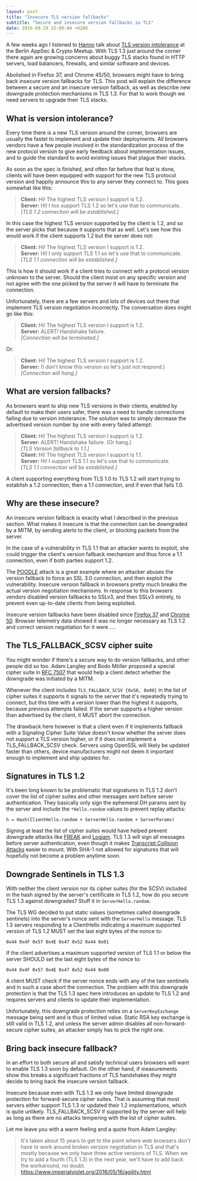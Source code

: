 ```yaml
---
layout: post
title: "Insecure TLS version fallbacks"
subtitle: "Secure and insecure version fallbacks in TLS"
date: 2016-09-29 15:09:04 +0200
---
```


A few weeks ago I listened to [Hanno](https://twitter.com/hanno) talk about
[TLS version intolerance](https://www.int21.de/slides/berlinsec-versionintolerance/)
at the Berlin AppSec & Crypto Meetup. With TLS 1.3 just around the corner
there again are growing concerns about buggy TLS stacks found in HTTP
servers, load balancers, firewalls, and similar software and devices.

Abolished in Firefox 37, and Chrome 45/50, browsers might have to bring back
insecure version fallbacks for TLS. This post will explain the difference
between a secure and an insecure version fallback, as well as describe new
downgrade protection mechanisms in TLS 1.3. For that to work though we need
servers to upgrade their TLS stacks.

## What is version intolerance?

Every time there is a new TLS version around the corner, browsers are usually
the fastet to implement and update their deployments. All browsers vendors have
a few people involved in the standardization process of the new protocol version
to give early feedback about implementation issues, and to guide the standard
to avoid existing issues that plague their stacks.

As soon as the spec is finished, and often far before that feat is done, clients
will have been equipped with support for the new TLS protocol version and happily
announce this to any server they connect to. This goes somewhat like this:

> **Client:** Hi! The highest TLS version I support is 1.2.  
> **Server:** Hi! I too support TLS 1.2 so let's use that to communicate.  
> *[TLS 1.2 connection will be established.]*

In this case the highest TLS version supported by the client is 1.2, and so
the server picks that because it supports that as well. Let's see how this
would work if the client supports 1.2 but the server does not:

> **Client:** Hi! The highest TLS version I support is 1.2.  
> **Server:** Hi! I only support TLS 1.1 so let's use that to communicate.  
> *[TLS 1.1 connection will be established.]*

This is how it should work if a client tries to connect with a protocol version
unknown to the server. Should the client insist on any specific version and not
agree with the one picked by the server it will have to terminate the connection.

Unfortunately, there are a few servers and lots of devices out there that
implement TLS version negotiation incorrectly. The conversation does might go
like this:

> **Client:** Hi! The highest TLS version I support is 1.2.  
> **Server:** ALERT! Handshake failure.  
> *[Connection will be terminated.]*

Or:

> **Client:** Hi! The highest TLS version I support is 1.2.  
> **Server:** (I don't know this version so let's just not respond.)  
> *[Connection will hang.]*

## What are version fallbacks?

As browsers want to ship new TLS versions in their clients, enabled by default
to make their users safer, there was a need to handle connections failing due
to version intolerance. The solution was to simply decrease the advertised
version number by one with every failed attempt:

> **Client:** Hi! The highest TLS version I support is 1.2.  
> **Server:** ALERT! Handshake failure. (Or hang.)  
> *[TLS Version fallback to 1.1.]*  
> **Client:** Hi! The highest TLS version I support is 1.1.  
> **Server:** Hi! I support TLS 1.1 so let's use that to communicate.  
> *[TLS 1.1 connection will be established.]*

A client supporting everything from TLS 1.0 to TLS 1.2 will start trying to
establish a 1.2 connection, then a 1.1 connection, and if even that fails 1.0.

## Why are these insecure?

An insecure version fallback is exactly what I described in the previous section.
What makes it insecure is that the connection can be downgraded by a MITM,
by sending alerts to the client, or blocking packets from the server.

In the case of a vulnerability in TLS 1.1 that an attacker wants to exploit, she
could trigger the client's version fallback mechanism and thus force a 1.1
connection, even if both parties support 1.2.

The [POODLE](https://www.openssl.org/~bodo/ssl-poodle.pdf) attack is a great
example where an attacker abuses the version fallback to force an SSL 3.0
connection, and then exploit the vulnerability. Insecure version fallback in
browsers pretty much breaks the actual version negotiation mechanisms. In
response to this browsers vendors disabled version fallbacks to SSLv3, and then
SSLv3 entirely, to prevent even up-to-date clients from being exploited.

Insecure version fallbacks have been disabled since
[Firefox 37](https://bugzilla.mozilla.org/show_bug.cgi?id=1084025) and
[Chrome 50](https://www.chromestatus.com/feature/5685183936200704). Browser
telemetry data showed it was no longer necessary as TLS 1.2 and correct version
negotiation for it were ....

## The TLS_FALLBACK_SCSV cipher suite

You might wonder if there's a *secure* way to do version fallbacks, and other
people did so too. Adam Langley and Bodo Möller proposed a special cipher suite
in [RFC 7507](https://tools.ietf.org/html/rfc7507) that would help a client
detect whether the downgrade was initiated by a MITM.

Whenever the client includes `TLS_FALLBACK_SCSV {0x56, 0x00}` in the list of
cipher suites it supports it signals to the server that it's repeatedly trying
to connect, but this time with a version lower than the highest it supports,
because previous attempts failed. If the server supports a higher version than
advertised by the client, it MUST abort the connection.

The drawback here however is that a client even if it implements fallback with
a Signaling Cipher Suite Value doesn't know whether the server does not support
a TLS version higher, or if it does not implement a TLS_FALLBACK_SCSV check.
Servers using OpenSSL will likely be updated faster than others, device
manufacturers might not deem it important enough to implement and ship updates
for.

## Signatures in TLS 1.2

It's been long known to be problematic that signatures in TLS 1.2 don't cover
the list of cipher suites and other messages sent before server authentication.
They basically only sign the ephemeral DH params sent by the server and include
the `*Hello.random` values to prevent replay attacks:

```text
h = Hash(ClientHello.random + ServerHello.random + ServerParams)
```

Signing at least the list of cipher suites would have helped prevent downgrade
attacks like [FREAK](https://freakattack.com/) and [Logjam](https://weakdh.org/).
TLS 1.3 will sign all messages before server authentication, even though it makes
[Transcript Collision Attacks](http://www.mitls.org/downloads/transcript-collisions.pdf)
easier to mount. With SHA-1 not allowed for signatures that will hopefully not
become a problem anytime soon.

## Downgrade Sentinels in TLS 1.3

With neither the client version nor its cipher suites (for the SCSV) included
in the hash signed by the server's certificate in TLS 1.2, how do you secure
TLS 1.3 against downgrades? Stuff it in `ServerHello.random`.

The TLS WG decided to put static values (sometimes called downgrade sentinels)
into the server's nonce sent with the `ServerHello` message. TLS 1.3 servers
responding to a ClientHello indicating a maximum supported version of TLS 1.2
MUST set the last eight bytes of the nonce to:

```text
0x44 0x4F 0x57 0x4E 0x47 0x52 0x44 0x01
```

If the client advertises a maximum supported version of TLS 1.1 or below the
server SHOULD set the last eight bytes of the nonce to:

```text
0x44 0x4F 0x57 0x4E 0x47 0x52 0x44 0x00
```

A client MUST check if the server nonce ends with any of the two sentinels and
in such a case abort the connection. The problem with this downgrade protection
is that the TLS 1.3 spec here introduces an update to TLS 1.2 and requires
servers and clients to update their implementation.

Unfortunately, this downgrade protection relies on a `ServerKeyExchange`
message being sent and is thus of limited value. Static RSA key exchange
is still valid in TLS 1.2, and unless the server admin disables all
non-forward-secure cipher suites, an attacker simply has to pick the
right one.

## Bring back insecure fallback?

In an effort to both secure all and satisfy technical users browsers will want
to enable TLS 1.3 soon by default. On the other hand, if measurements show
this breaks a significant fractions of TLS handshakes they might decide to
bring back the insecure version fallback.

Insecure because even with TLS 1.3 we only have limited downgrade protection
for forward-secure cipher suites. That is assuming that most servers either
support TLS 1.3 or updated their 1.2 implementations, which is quite unlikely.
TLS_FALLBACK_SCSV if supported by the server will help as long as there are no
attacks tempering with the list of cipher suites.

Let me leave you with a warm feeling and a quote from Adam Langley:

> It's taken about 15 years to get to the point where web browsers don't have
> to work around broken version negotiation in TLS and that's mostly because
> we only have three active versions of TLS. When we try to add a fourth
> (TLS 1.3) in the next year, we'll have to add back the workaround, no doubt.  
> https://www.imperialviolet.org/2016/05/16/agility.html
